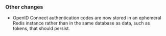 ### Other changes

- OpenID Connect authentication codes are now stored in an ephemeral Redis instance rather than in the same database as data, such as tokens, that should persist.